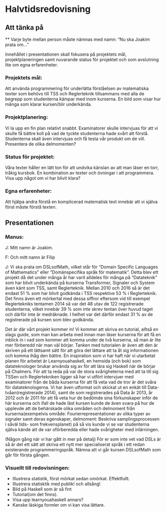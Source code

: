 # Halvtidsredovisning


## Att tänka på

** Varje byte mellan person måste nämnas med namn: “Nu ska Joakim prata om…”

Innehållet i presentationen skall fokusera på  projektets mål, projektplaneringen samt nuvarande status för projektet och som avslutning lite om egna erfarenheter. 

### Projektets mål:
Att använda programmering för underlätta förståelsen av matematiska texter som behövs till TSS och Reglerteknik tillsammans med alla de begrepp som studenterna kämpar med inom kurserna.
En bild som visar hur många som klarar kursen/blir underkända.

### Projektplanering:
Vi la upp en fin plan relativt snabbt. Examinatorer skulle intervjuas för att vi skulle få bättre koll på vad de tyckte studenterna hade svårt att förstå. Studenterna skall även intervjuas och få testa vår produkt om de vill.
Presentera de olika delmomenten?

### Status för projektet: 
Våra texter håller en lätt ton för att undvika känslan av att man läser en torr, tråkig kursbok.
En kombination av texter och övningar i att programmera.
Visa upp något om vi har blivit klara?

### Egna erfarenheter:
Att hjälpa andra förstå en komplicerad matematisk text innebär att vi själva först måste förstå texten.

## Presentationen

### Manus:

J: Mitt namn är Joakim.

F: Och mitt namn är Filip

J: Vi ska prata om DSLsofMath, vilket står för “Domain Specific Languages of Mathematics” eller “Domänspecifika språk för matematik”. Detta blev ett projekt då det under många år har varit alldeles för många på “Datateknik” som har blivit underkända på kurserna Transformer, Signaler och System även känt som TSS, samt Reglerteknik. Mellan 2010 och 2016 så är det endast 51 % som har blivit godkända i TSS respektive 53 % i Reglerteknik. Det finns även ett mörkertal med dessa siffror eftersom vid till exempel Reglertekniks tentamen 2014 så var det 48 utav de 122 registrerade studenterna, vilket innebär 39 % som inte skrev tentan över huvud taget och därför inte är medräknade. I helhet var det därför endast 31 % av de registrerade på kursen som blev godkända.

Det är där vårt projekt kommer in! Vi kommer att skriva en tutorial, alltså en slags guide, som man kan arbeta med innan man läser kurserna för att få en inblick in i vad som kommer att komma under de två kurserna, så man är lite mer förberedd när man väl börjar. Tanken med tutorialen är även att den är skriven på ett lättsamt sätt för att göra det lättare att ta åt sig informationen och komma ihåg den bättre. En inspiration som vi har haft när vi utarbetat planen för arbetet är Learnyouahaskell, en hemsida (och bok) som datateknologer brukar använda sig av för att lära sig Haskell när de börjar på Chalmers. För att ta reda på var de stora svårigheterna med att ta till sig TSSen och Reglertekniken ligger så har vi utfört intervjuer med examinatorer från de båda kurserna för att få veta vad de tror är det svåra för datateknologerna. Vi har även utformat och skickat ut en enkät till Data-tvåan(registrerade 2014), samt de som registrerades på Data år 2013, år 2012 och år 2011 för att få veta hur de bedömde sina förkunskaper inför de här kurserna och ifall de hade läst kursen kunde de även svara på hur de upplevde att de behärskade olika områden och delmoment från kurserna(exempelvis område: Fourierrepresentationer av olika typer av signaler samt deras egenskaper, delmoment: Beskriva samplingsprocessen i såväl tids- som frekvensplanet)  på så vis kunde vi se var studenterna själva kände att de var oförberedda eller hade svårigheter med inlärningen. 





(Någon gång när vi har gått in mer på detalj)
För er som inte vet vad DSLs är så är det ett sätt att skriva ett nytt mer specialiserat språk i ett redan existerande programmeringspråk. Nämna att vi går kursen DSLsofMath som går för första gången.



### Visuellt till redovisningen:

- Illustrera statistik, först mörkat sedan omörkat. Effektfullt.
- Illustrera statisktik med publik! och allsång!
- Bild på Haskell som är så fint
- Tutorial(om det finns).
- Visa upp learnyouahaskell annars?
- Kanske läskiga formler om vi kan visa lättare.